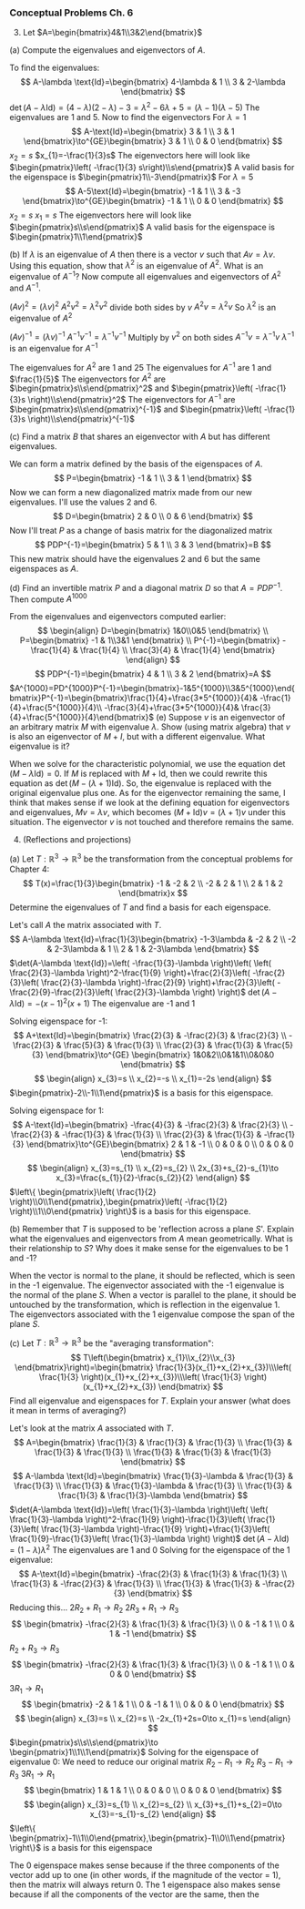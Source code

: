 ### Conceptual Problems Ch. 6

3. Let $A=\begin{bmatrix}4&1\\3&2\end{bmatrix}$

(a) Compute the eigenvalues and eigenvectors of $A$.

To find the eigenvalues:
$$
A-\lambda \text{Id}=\begin{bmatrix}
4-\lambda & 1 \\
3 & 2-\lambda
\end{bmatrix}
$$
$\det(A-\lambda \text{Id})=(4-\lambda)(2-\lambda)-3=\lambda^2-6\lambda+5=(\lambda-1)(\lambda-5)$
The eigenvalues are 1 and 5.
Now to find the eigenvectors
For $\lambda=1$
$$
A-\text{Id}=\begin{bmatrix}
3 & 1 \\
3 & 1
\end{bmatrix}\to^{GE}\begin{bmatrix}
3 & 1 \\
0 & 0
\end{bmatrix}
$$
$x_{2}=s$
$x_{1}=-\frac{1}{3}s$
The eigenvectors here will look like $\begin{pmatrix}\left( -\frac{1}{3} s\right)\\s\end{pmatrix}$
A valid basis for the eigenspace is $\begin{pmatrix}1\\-3\end{pmatrix}$
For $\lambda=5$
$$
A-5\text{Id}=\begin{bmatrix}
-1 & 1 \\
3 & -3
\end{bmatrix}\to^{GE}\begin{bmatrix}
-1 & 1 \\
0 & 0
\end{bmatrix}
$$
$x_{2}=s$
$x_{1}=s$
The eigenvectors here will look like $\begin{pmatrix}s\\s\end{pmatrix}$
A valid basis for the eigenspace is $\begin{pmatrix}1\\1\end{pmatrix}$

(b) If $\lambda$ is an eigenvalue of $A$ then there is a vector $v$ such that $Av=\lambda v$. Using this equation, show that $\lambda^2$ is an eigenvalue of $A^2$. What is an eigenvalue of $A^{-1}$? Now compute all eigenvalues and eigenvectors of $A^2$ and $A^{-1}$.

$(Av)^2=(\lambda v)^2$
$A^2v^2=\lambda^2v^2$
divide both sides by $v$
$A^2v=\lambda^2v$
So $\lambda^2$ is an eigenvalue of $A^2$

$(Av)^{-1}=(\lambda v)^{-1}$
$A^{-1}v^{-1}=\lambda^{-1}v^{-1}$
Multiply by $v^2$ on both sides
$A^{-1}v=\lambda^{-1}v$
$\lambda^{-1}$ is an eigenvalue for $A^{-1}$

The eigenvalues for $A^2$ are 1 and 25
The eigenvalues for $A^{-1}$ are $1$ and $\frac{1}{5}$
The eigenvectors for $A^2$ are $\begin{pmatrix}s\\s\end{pmatrix}^2$ and $\begin{pmatrix}\left( -\frac{1}{3}s \right)\\s\end{pmatrix}^2$
The eigenvectors for $A^{-1}$ are $\begin{pmatrix}s\\s\end{pmatrix}^{-1}$ and $\begin{pmatrix}\left( -\frac{1}{3}s \right)\\s\end{pmatrix}^{-1}$

(c) Find a matrix $B$ that shares an eigenvector with $A$ but has different eigenvalues.

We can form a matrix defined by the basis of the eigenspaces of $A$.
$$
P=\begin{bmatrix}
-1 & 1 \\
3 & 1
\end{bmatrix}
$$
Now we can form a new diagonalized matrix made from our new eigenvalues. I'll use the values 2 and 6.
$$
D=\begin{bmatrix}
2 & 0 \\
0 & 6
\end{bmatrix}
$$
Now I'll treat $P$ as a change of basis matrix for the diagonalized matrix
$$
PDP^{-1}=\begin{bmatrix}
5 & 1 \\
3 & 3
\end{bmatrix}=B
$$
This new matrix should have the eigenvalues $2$ and $6$ but the same eigenspaces as $A$.

(d) Find an invertible matrix ${P}$ and a diagonal matrix $D$ so that $A=PDP^{-1}$. Then compute $A^{1000}$

From the eigenvalues and eigenvectors computed earlier:
$$
\begin{align}
D=\begin{bmatrix}
1&0\\0&5
\end{bmatrix} \\
P=\begin{bmatrix}
-1 & 1\\3&1
\end{bmatrix} \\
P^{-1}=\begin{bmatrix}
-\frac{1}{4} & \frac{1}{4} \\
\frac{3}{4} & \frac{1}{4}
\end{bmatrix}
\end{align}
$$
$$
PDP^{-1}=\begin{bmatrix}
4 & 1 \\
3 & 2
\end{bmatrix}=A
$$
$A^{1000}=PD^{1000}P^{-1}=\begin{bmatrix}-1&5^{1000}\\3&5^{1000}\end{bmatrix}P^{-1}=\begin{bmatrix}\frac{1}{4}+\frac{3*5^{1000}}{4}& -\frac{1}{4}+\frac{5^{1000}}{4}\\ -\frac{3}{4}+\frac{3*5^{1000}}{4}& \frac{3}{4}+\frac{5^{1000}}{4}\end{bmatrix}$
(e) Suppose $v$ is an eigenvector of an arbitrary matrix $M$ with eigenvalue $\lambda$. Show (using matrix algebra) that $v$ is also an eigenvector of $M + I$, but with a different eigenvalue. What eigenvalue is it?

When we solve for the characteristic polynomial, we use the equation $\det(M-\lambda \text{Id})=0$. If $M$ is replaced with $M+\text{Id}$, then we could rewrite this equation as $\det(M-(\lambda+1)\text{Id})$. So, the eigenvalue is replaced with the original eigenvalue plus one. As for the eigenvector remaining the same, I think that makes sense if we look at the defining equation for eigenvectors and eigenvalues, $Mv=\lambda v$, which becomes $(M+\text{Id})v=(\lambda+1)v$ under this situation. The eigenvector $v$ is not touched and therefore remains the same.

4. (Reflections and projections)

(a) Let $T:\mathbb{R}^3\to \mathbb{R}^3$ be the transformation from the conceptual problems for Chapter 4:
$$
T(x)=\frac{1}{3}\begin{bmatrix}
-1 & -2 & 2 \\
-2 & 2 & 1 \\
2 & 1 & 2
\end{bmatrix}x
$$
Determine the eigenvalues of $T$ and find a basis for each eigenspace.

Let's call $A$ the matrix associated with $T$.
$$
A-\lambda \text{Id}=\frac{1}{3}\begin{bmatrix}
-1-3\lambda & -2 & 2 \\
-2 & 2-3\lambda & 1 \\
2 & 1 & 2-3\lambda
\end{bmatrix}
$$
$\det(A-\lambda \text{Id})=\left( -\frac{1}{3}-\lambda \right)\left( \left( \frac{2}{3}-\lambda \right)^2-\frac{1}{9} \right)+\frac{2}{3}\left( -\frac{2}{3}\left( \frac{2}{3}-\lambda \right)-\frac{2}{9} \right)+\frac{2}{3}\left( -\frac{2}{9}-\frac{2}{3}\left( \frac{2}{3}-\lambda \right) \right)$
$\det(A-\lambda \text{Id})=-(x-1)^2(x+1)$
The eigenvalue are -1 and 1

Solving eigenspace for -1:
$$
A+\text{Id}=\begin{bmatrix}
\frac{2}{3} & -\frac{2}{3} &  \frac{2}{3} \\
-\frac{2}{3} & \frac{5}{3} & \frac{1}{3} \\
\frac{2}{3} & \frac{1}{3} & \frac{5}{3}
\end{bmatrix}\to^{GE} \begin{bmatrix}
1&0&2\\0&1&1\\0&0&0
\end{bmatrix}
$$
$$
\begin{align}
x_{3}=s \\
x_{2}=-s \\
x_{1}=-2s
\end{align}
$$
$\begin{pmatrix}-2\\-1\\1\end{pmatrix}$ is a basis for this eigenspace.

Solving eigenspace for 1:
$$
A-\text{Id}=\begin{bmatrix}
-\frac{4}{3} & -\frac{2}{3} & \frac{2}{3} \\
-\frac{2}{3} & -\frac{1}{3} & \frac{1}{3} \\
\frac{2}{3} & \frac{1}{3} & -\frac{1}{3}
\end{bmatrix}\to^{GE}\begin{bmatrix}
2 & 1 & -1 \\
0 & 0 & 0 \\
0 & 0 & 0
\end{bmatrix}
$$
$$
\begin{align}
x_{3}=s_{1} \\
x_{2}=s_{2} \\
2x_{3}+s_{2}-s_{1}\to x_{3}=\frac{s_{1}}{2}-\frac{s_{2}}{2}
\end{align}
$$
$\left\{ \begin{pmatrix}\left( \frac{1}{2} \right)\\0\\1\end{pmatrix},\begin{pmatrix}\left( -\frac{1}{2} \right)\\1\\0\end{pmatrix} \right\}$ is a basis for this eigenspace.

(b) Remember that $T$ is supposed to be 'reflection across a plane $S$'. Explain what the eigenvalues and eigenvectors from $A$ mean geometrically. What is their relationship to $S$? Why does it make sense for the eigenvalues to be 1 and -1?

When the vector is normal to the plane, it should be reflected, which is seen in the -1 eigenvalue. The eigenvector associated with the -1 eigenvalue is the normal of the plane $S$. When a vector is parallel to the plane, it should be untouched by the transformation, which is reflection in the eigenvalue 1. The eigenvectors associated with the 1 eigenvalue compose the span of the plane $S$.

(c) Let $T:\mathbb{R}^3\to \mathbb{R}^3$ be the "averaging transformation":
$$
T\left(\begin{bmatrix}
x_{1}\\x_{2}\\x_{3}
\end{bmatrix}\right)=\begin{bmatrix}
\frac{1}{3}(x_{1}+x_{2}+x_{3})\\\left( \frac{1}{3} \right)(x_{1}+x_{2}+x_{3})\\\left( \frac{1}{3} \right)(x_{1}+x_{2}+x_{3})
\end{bmatrix}
$$
Find all eigenvalue and eigenspaces for $T$. Explain your answer (what does it mean in terms of averaging?)

Let's look at the matrix $A$ associated with $T$.
$$
A=\begin{bmatrix}
\frac{1}{3} & \frac{1}{3} & \frac{1}{3} \\
\frac{1}{3} & \frac{1}{3} & \frac{1}{3} \\
\frac{1}{3} & \frac{1}{3} & \frac{1}{3}
\end{bmatrix}
$$
$$
A-\lambda \text{Id}=\begin{bmatrix}
\frac{1}{3}-\lambda & \frac{1}{3} & \frac{1}{3} \\
\frac{1}{3} & \frac{1}{3}-\lambda & \frac{1}{3} \\
\frac{1}{3} & \frac{1}{3} & \frac{1}{3}-\lambda
\end{bmatrix}
$$
$\det(A-\lambda \text{Id})=\left( \frac{1}{3}-\lambda \right)\left( \left( \frac{1}{3}-\lambda \right)^2-\frac{1}{9} \right)-\frac{1}{3}\left( \frac{1}{3}\left( \frac{1}{3}-\lambda \right)-\frac{1}{9} \right)+\frac{1}{3}\left( \frac{1}{9}-\frac{1}{3}\left( \frac{1}{3}-\lambda \right) \right)$
$\det(A-\lambda \text{Id})=(1-\lambda)\lambda^2$
The eigenvalues are 1 and 0
Solving for the eigenspace of the 1 eigenvalue:
$$
A-\text{Id}=\begin{bmatrix}
-\frac{2}{3} & \frac{1}{3} & \frac{1}{3} \\
\frac{1}{3} & -\frac{2}{3} & \frac{1}{3} \\
\frac{1}{3} & \frac{1}{3} & -\frac{2}{3}
\end{bmatrix}
$$
Reducing this...
$2R_{2}+R_{1}\to R_{2}$
$2R_{3}+R_{1}\to R_{3}$
$$
\begin{bmatrix}
-\frac{2}{3} & \frac{1}{3} & \frac{1}{3} \\
0 & -1 & 1 \\
0 & 1 & -1
\end{bmatrix}
$$
$R_{2}+R_{3}\to R_{3}$
$$
\begin{bmatrix}
-\frac{2}{3} & \frac{1}{3} & \frac{1}{3} \\
0 & -1 & 1 \\
0 & 0 & 0
\end{bmatrix}
$$
$3R_{1}\to R_{1}$
$$
\begin{bmatrix}
-2 & 1 & 1 \\
0 & -1 & 1 \\
0 & 0 & 0
\end{bmatrix}
$$
$$
\begin{align}
x_{3}=s \\
x_{2}=s \\
-2x_{1}+2s=0\to x_{1}=s
\end{align}
$$
$\begin{pmatrix}s\\s\\s\end{pmatrix}\to \begin{pmatrix}1\\1\\1\end{pmatrix}$
Solving for the eigenspace of eigenvalue 0:
We need to reduce our original matrix
$R_{2}-R_{1}\to R_{2}$
$R_{3}-R_{1}\to R_{3}$
$3R_{1}\to R_{1}$
$$
\begin{bmatrix}
1 & 1 & 1 \\
0 & 0 & 0 \\
0 & 0 & 0
\end{bmatrix}
$$
$$
\begin{align}
x_{3}=s_{1} \\
x_{2}=s_{2} \\
x_{3}+s_{1}+s_{2}=0\to x_{3}=-s_{1}-s_{2}
\end{align}
$$
$\left\{ \begin{pmatrix}-1\\1\\0\end{pmatrix},\begin{pmatrix}-1\\0\\1\end{pmatrix} \right\}$ is a basis for this eigenspace

The 0 eigenspace makes sense because if the three components of the vector add up to one (in other words, if the magnitude of the vector = 1), then the matrix will always return 0. The 1 eigenspace also makes sense because if all the components of the vector are the same, then the 